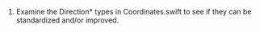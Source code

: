 1. Examine the Direction* types in Coordinates.swift to see if they can be standardized and/or improved.